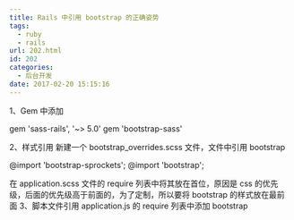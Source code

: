 ```yaml
---
title: Rails 中引用 bootstrap 的正确姿势
tags:
  - ruby
  - rails
url: 202.html
id: 202
categories:
  - 后台开发
date: 2017-02-20 15:15:16
---
```


1、Gem 中添加

gem 'sass-rails', '~> 5.0' 
gem 'bootstrap-sass'

2、样式引用 新建一个 bootstrap_overrides.scss 文件，文件中引用 bootstrap

@import 'bootstrap-sprockets'; 
@import 'bootstrap';

在 application.scss 文件的 require 列表中将其放在首位，原因是 css 的优先级，后面的优先级高于前面的，为了定制，所以要将 bootstrap 的样式放在最前面 3、脚本文件引用 application.js 的 require 列表中添加 bootstrap